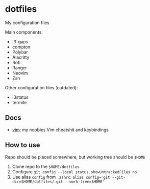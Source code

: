 # dotfiles
My configuration files

Main components:
 - i3-gaps
 - compton
 - Polybar
 - Alacritty
 - Rofi
 - Ranger
 - Neovim
 - Zsh
 
 Other configuration files (outdated):
  - i3status
  - termite

## Docs
 - [vim](dotfiles/doc/vim-cheatshit.md): my noobies Vim cheatshit and keybindings

## How to use
Repo should be placed somewhere, but working tree should be `$HOME`

1. Clone repo to the `$HOME/dotfiles`
2. Configure `git config --local status.showUntrackedFiles no` 
3. Use alias `config` from `.zshrc`: `alias config='git --git-dir=$HOME/dotfiles/.git --work-tree=$HOME'`

